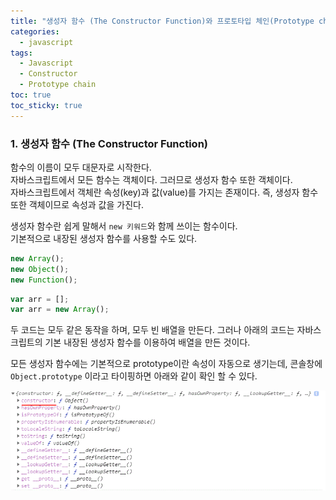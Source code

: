 ```yaml
---
title: "생성자 함수 (The Constructor Function)와 프로토타입 체인(Prototype chain)"
categories:
  - javascript
tags:
  - Javascript
  - Constructor
  - Prototype chain
toc: true
toc_sticky: true
---
```


### 1. 생성자 함수 (The Constructor Function)
함수의 이름이 모두 대문자로 시작한다.   
자바스크립트에서 모든 함수는 객체이다. 그러므로 생성자 함수 또한 객체이다.  
자바스크립트에서 객체란 속성(key)과 값(value)를 가지는 존재이다. 즉, 생성자 함수 또한 객체이므로 속성과 값을 가진다.    

생성자 함수란 쉽게 말해서 <code>new 키워드</code>와 함께 쓰이는 함수이다.   
기본적으로 내장된 생성자 함수를 사용할 수도 있다.   

```javascript
new Array();
new Object();
new Function();
```

```javascript
var arr = [];
var arr = new Array();
```

두 코드는 모두 같은 동작을 하며, 모두 빈 배열을 만든다. 
그러나 아래의 코드는 자바스크립트의 기본 내장된 생성자 함수를 이용하여 배열을 만든 것이다.  

모든 생성자 함수에는 기본적으로 prototype이란 속성이 자동으로 생기는데,
콘솔창에 <code>Object.prototype</code> 이라고 타이핑하면 아래와 같이 확인 할 수 있다.

![images 1](/assets/images/javascript1_img_01.gif)